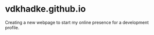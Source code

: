vdkhadke.github.io
==================
Creating a new webpage to start my online presence for a development profile.
